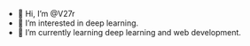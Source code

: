 - 👋 Hi, I’m @V27r
- 👀 I’m interested in deep learning.
- 🌱 I’m currently learning deep learning and web development.

<!---
V27r/V27r is a ✨ special ✨ repository because its `README.md` (this file) appears on your GitHub profile.
You can click the Preview link to take a look at your changes.
--->
